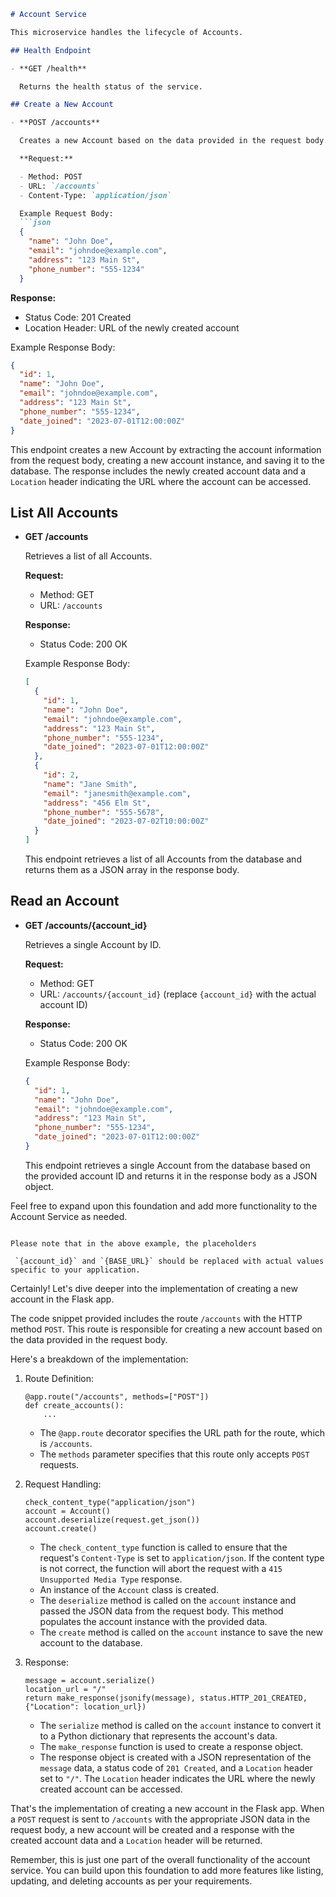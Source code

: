 
```markdown
# Account Service

This microservice handles the lifecycle of Accounts.

## Health Endpoint

- **GET /health**

  Returns the health status of the service.

## Create a New Account

- **POST /accounts**

  Creates a new Account based on the data provided in the request body.

  **Request:**

  - Method: POST
  - URL: `/accounts`
  - Content-Type: `application/json`

  Example Request Body:
  ```json
  {
    "name": "John Doe",
    "email": "johndoe@example.com",
    "address": "123 Main St",
    "phone_number": "555-1234"
  }
  ```

  **Response:**

  - Status Code: 201 Created
  - Location Header: URL of the newly created account

  Example Response Body:
  ```json
  {
    "id": 1,
    "name": "John Doe",
    "email": "johndoe@example.com",
    "address": "123 Main St",
    "phone_number": "555-1234",
    "date_joined": "2023-07-01T12:00:00Z"
  }
  ```

  This endpoint creates a new Account by extracting the account information from the request body, creating a new account instance, and saving it to the database. The response includes the newly created account data and a `Location` header indicating the URL where the account can be accessed.

## List All Accounts

- **GET /accounts**

  Retrieves a list of all Accounts.

  **Request:**

  - Method: GET
  - URL: `/accounts`

  **Response:**

  - Status Code: 200 OK

  Example Response Body:
  ```json
  [
    {
      "id": 1,
      "name": "John Doe",
      "email": "johndoe@example.com",
      "address": "123 Main St",
      "phone_number": "555-1234",
      "date_joined": "2023-07-01T12:00:00Z"
    },
    {
      "id": 2,
      "name": "Jane Smith",
      "email": "janesmith@example.com",
      "address": "456 Elm St",
      "phone_number": "555-5678",
      "date_joined": "2023-07-02T10:00:00Z"
    }
  ]
  ```

  This endpoint retrieves a list of all Accounts from the database and returns them as a JSON array in the response body.

## Read an Account

- **GET /accounts/{account_id}**

  Retrieves a single Account by ID.

  **Request:**

  - Method: GET
  - URL: `/accounts/{account_id}` (replace `{account_id}` with the actual account ID)

  **Response:**

  - Status Code: 200 OK

  Example Response Body:
  ```json
  {
    "id": 1,
    "name": "John Doe",
    "email": "johndoe@example.com",
    "address": "123 Main St",
    "phone_number": "555-1234",
    "date_joined": "2023-07-01T12:00:00Z"
  }
  ```

  This endpoint retrieves a single Account from the database based on the provided account ID and returns it in the response body as a JSON object.

Feel free to expand upon this foundation and add more functionality to the Account Service as needed.
```

Please note that in the above example, the placeholders

 `{account_id}` and `{BASE_URL}` should be replaced with actual values specific to your application.

```
Certainly! Let's dive deeper into the implementation of creating a new account in the Flask app.

The code snippet provided includes the route `/accounts` with the HTTP method `POST`. This route is responsible for creating a new account based on the data provided in the request body.

Here's a breakdown of the implementation:

1. Route Definition:
   ```
   @app.route("/accounts", methods=["POST"])
   def create_accounts():
       ...
   ```
   - The `@app.route` decorator specifies the URL path for the route, which is `/accounts`.
   - The `methods` parameter specifies that this route only accepts `POST` requests.

2. Request Handling:
   ```
   check_content_type("application/json")
   account = Account()
   account.deserialize(request.get_json())
   account.create()
   ```
   - The `check_content_type` function is called to ensure that the request's `Content-Type` is set to `application/json`. If the content type is not correct, the function will abort the request with a `415 Unsupported Media Type` response.
   - An instance of the `Account` class is created.
   - The `deserialize` method is called on the `account` instance and passed the JSON data from the request body. This method populates the account instance with the provided data.
   - The `create` method is called on the `account` instance to save the new account to the database.

3. Response:
   ```
   message = account.serialize()
   location_url = "/"
   return make_response(jsonify(message), status.HTTP_201_CREATED, {"Location": location_url})
   ```
   - The `serialize` method is called on the `account` instance to convert it to a Python dictionary that represents the account's data.
   - The `make_response` function is used to create a response object.
   - The response object is created with a JSON representation of the `message` data, a status code of `201 Created`, and a `Location` header set to `"/"`. The `Location` header indicates the URL where the newly created account can be accessed.

That's the implementation of creating a new account in the Flask app. When a `POST` request is sent to `/accounts` with the appropriate JSON data in the request body, a new account will be created and a response with the created account data and a `Location` header will be returned.

Remember, this is just one part of the overall functionality of the account service. You can build upon this foundation to add more features like listing, updating, and deleting accounts as per your requirements.

